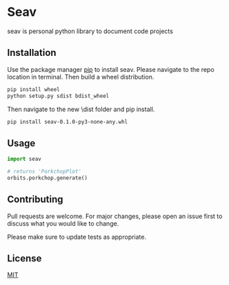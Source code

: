 # Seav

seav is personal python library to document code projects

## Installation

Use the package manager [pip](https://pip.pypa.io/en/stable/) to install seav. Please navigate to the repo location in terminal. Then build a wheel distribution.

```bash
pip install wheel
python setup.py sdist bdist_wheel
```

Then navigate to the new \dist folder and pip install.

```bash
pip install seav-0.1.0-py3-none-any.whl
```

## Usage

```python
import seav

# returns 'PorkchopPlot'
orbits.porkchop.generate()
```

## Contributing

Pull requests are welcome. For major changes, please open an issue first
to discuss what you would like to change.

Please make sure to update tests as appropriate.

## License

[MIT](https://choosealicense.com/licenses/mit/)